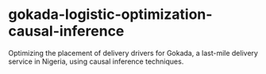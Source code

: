 # gokada-logistic-optimization-causal-inference
Optimizing the placement of delivery drivers for Gokada, a last-mile delivery service in Nigeria, using causal inference techniques.
